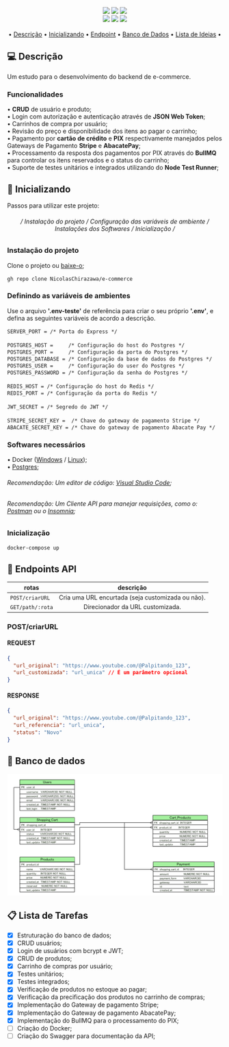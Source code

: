 <div align=center>
  <img src="https://img.shields.io/static/v1?label=%20&labelColor=fffdaf&message=Javascript&color=grey&style=for-the-badge&logo=javascript&logoColor=black"/>
  <img src="https://img.shields.io/static/v1?label=%20&labelColor=d1ffbd&message=Node.JS&color=grey&style=for-the-badge&logo=node.js&logoColor=black"/>
  <img src="https://img.shields.io/static/v1?label=%20&labelColor=white&message=Express.JS&color=grey&style=for-the-badge&logo=express&logoColor=black"/> <br>
  <img src="https://img.shields.io/static/v1?label=%20&labelColor=9fb6fd&message=Postgres&color=grey&style=for-the-badge&logo=postgreSQL&logoColor=black"/>
  <img src="https://img.shields.io/static/v1?label=%20&labelColor=eb7871&message=Redis&color=grey&style=for-the-badge&logo=Redis&logoColor=black"/>
  <img src="https://img.shields.io/static/v1?label=%20&labelColor=eb7871&message=BullMQ&color=grey&style=for-the-badge&logo=BullMQ&logoColor=black"/>
</div> <br>

<div align="center">
 • <a href=#descricao>Descrição</a> • <a href=#inicializar>Inicializando</a> • <a href=#endpoint>Endpoint</a> • <a href=#bd>Banco de Dados</a> • <a href=#lista_ideais>Lista de Ideias</a> •
</div>

<h2 name="descricao">💻 Descrição</h2>
Um estudo para o desenvolvimento do backend de e-commerce.

<h3>Funcionalidades</h3>
• <b>CRUD</b> de usuário e produto; <br>
• Login com autorização e autenticação através de <b>JSON Web Token</b>; <br>
• Carrinhos de compra por usuário; <br>
• Revisão do preço e disponibilidade dos itens ao pagar o carrinho; <br>
• Pagamento por <b>cartão de crédito</b> e <b>PIX</b> respectivamente manejados pelos Gateways de Pagamento <b>Stripe</b> e <b>AbacatePay</b>; <br>
• Processamento da resposta dos pagamentos por PIX através do <b>BullMQ</b> para controlar os itens reservados e o status do carrinho; <br>
• Suporte de testes unitários e integrados utilizando do <b>Node Test Runner</b>; <br>

<h2 name="inicializar">🚀 Inicializando</h2>
Passos para utilizar este projeto: <br>

<div align="center"><h6> / Instalação do projeto / Configuração das variáveis de ambiente / Instalações dos Softwares / Inicialização /</h6></div>

<h3>Instalação do projeto</h3>

Clone o projeto ou <a href="https://github.com/NicolasChirazawa/e-commerce/archive/refs/heads/main.zip">baixe-o</a>; <br>

```
gh repo clone NicolasChirazawa/e-commerce
```

<h3>Definindo as variáveis de ambientes</h3>

Use o arquivo <b>'.env-teste'</b> de referência para criar o seu próprio <b>'.env'</b>, 
e defina as seguintes variáveis de acordo a descrição.

```env
SERVER_PORT = /* Porta do Express */

POSTGRES_HOST =     /* Configuração do host do Postgres */
POSTGRES_PORT =     /* Configuração da porta do Postgres */
POSTGRES_DATABASE = /* Configuração da base de dados do Postgres */
POSTGRES_USER =     /* Configuração do user do Postgres */
POSTGRES_PASSWORD = /* Configuração da senha do Postgres */

REDIS_HOST = /* Configuração do host do Redis */ 
REDIS_PORT = /* Configuração da porta do Redis */

JWT_SECRET = /* Segredo do JWT */

STRIPE_SECRET_KEY =  /* Chave do gateway de pagamento Stripe */
ABACATE_SECRET_KEY = /* Chave do gateway de pagamento Abacate Pay */
```

<h3>Softwares necessários</h3>

• Docker (<a href="https://docs.docker.com/desktop/setup/install/windows-install/">Windows</a> / <a href="https://docs.docker.com/desktop/setup/install/linux/">Linux</a>); <br>
• <a href="postgresql.org/download/">Postgres</a>; <br>
<h6>Recomendação: Um editor de código: <a href="https://code.visualstudio.com/sha/download?build=stable&os=win32-x64-user">Visual Studio Code</a>; </h6>
<h6>Recomendação: Um Cliente API para manejar requisições, como o: <a href="https://dl.pstmn.io/download/latest/win64">Postman</a> 
  ou o <a href="https://updates.insomnia.rest/downloads/windows/latest?app=com.insomnia.app">Insomnia</a>; </h6>

<h3>Inicialização</h3>

```
docker-compose up
```
<h2 name="endpoint">📍 Endpoints API</h2>

| rotas            | descrição                                          |
| ---------------- | :---:                                              |
| `POST/criarURL`  | Cria uma URL encurtada (seja customizada ou não).  |
| `GET/path/:rota` | Direcionador da URL customizada.                   |

<h3>POST/criarURL</h3>

<h4>REQUEST</h4>

```JSON
{
  "url_original": "https://www.youtube.com/@Palpitando_123",
  "url_customizada": "url_unica" // É um parâmetro opcional
}
```

<h4>RESPONSE</h4>

```JSON
{
  "url_original": "https://www.youtube.com/@Palpitando_123",
  "url_referencia": "url_unica",
  "status": "Novo"
}
```

<h2 name="bd">🧱 Banco de dados</h2>
<img src="https://raw.githubusercontent.com/NicolasChirazawa/e-commerce/refs/heads/main/images/bd_model.png"/>

<h2 name="lista_ideais">📋 Lista de Tarefas</h2>

- [X] Estruturação do banco de dados;
- [X] CRUD usuários;
- [X] Login de usuários com bcrypt e JWT;
- [X] CRUD de produtos;
- [X] Carrinho de compras por usuário;
- [X] Testes unitários;
- [X] Testes integrados;
- [X] Verificação de produtos no estoque ao pagar;
- [X] Verificação da precificação dos produtos no carrinho de compras;
- [X] Implementação do Gateway de pagamento Stripe;
- [X] Implementação do Gateway de pagamento AbacatePay;
- [X] Implementação do BullMQ para o processamento do PIX;
- [ ] Criação do Docker;
- [ ] Criação do Swagger para documentação da API;
